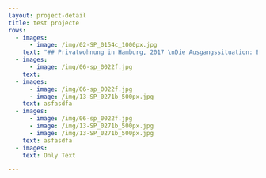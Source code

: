 ```yaml
---
layout: project-detail
title: test projecte
rows:
  - images:
      - image: /img/02-SP_0154c_1000px.jpg
    text: "## Privatwohnung in Hamburg, 2017 \nDie Ausgangssituation: Eine Dialysepraxis in einem Hamburger 90er Jahre Bau mit verbauten Räumen und chaotischen Fluchten. Die Bauherren wünschten sich Offenheit und Licht und einen großen Wohnraum, der Kochen, Essen, Arbeiten und Zurücklehnen vereint.Studio Plietsch entfernte zunächst alle überflüssigen Wände und Einbauten wodurch der entstandene großzügige Wohnraum Tageslicht aus 3 Himmelsrichtungen erhielt. Beim Entfernen der Boden- und Wandfliesen in der Küche wurde die wunderschöne Betonoberfläche der Fassade freigelegt.\n\n Hierzu passt der gegossene Boden und die offene Leitungsverlegung in Kupferrohen.Der dreiseitig beflieste Treseneinbau nimmt nicht nur die beiden konkurrierenden Gebäudefluchten in seiner Form auf, sondern dient auch bei gemeinsamen Kochabenden als Mittelpunkt."
  - images:
      - image: /img/06-sp_0022f.jpg
    text:
  - images:
      - image: /img/06-sp_0022f.jpg
      - image: /img/13-SP_0271b_500px.jpg
    text: asfasdfa
  - images:
      - image: /img/06-sp_0022f.jpg
      - image: /img/13-SP_0271b_500px.jpg
      - image: /img/13-SP_0271b_500px.jpg
    text: asfasdfa
  - images:
    text: Only Text

---
```


